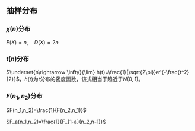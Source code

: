 ## 抽样分布

### $\chi(n)$分布

$E(X)=n,\quad D(X)=2n$

### $t(n)$分布

$\underset{n\rightarrow \infty}{\lim} h(t)=\frac{1}{\sqrt{2\pi}}e^{-\frac{t^2}{2}}$，$h(t)$为$t$分布的密度函数，该式相当于趋近于$N(0,1)$。

### $F(n_1,n_2)$分布

$F(n_1,n_2)=\frac{1}{F(n_2,n_1)}$

$F_a(n_1,n_2)=\frac{1}{F_{1-a}(n_2,n-1)}$


